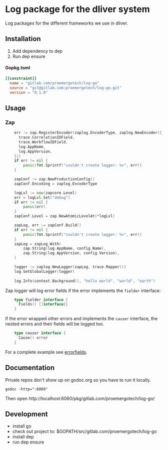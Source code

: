 # Log package for the dliver system

Log packages for the different frameworks we use in dliver.

## Installation

1. Add dependency to dep
2. Run dep ensure

#### Gopkg.toml

```toml
[[constraint]]
  name = "gitlab.com/proemergotech/log-go"
  source = "git@gitlab.com:proemergotech/log-go.git"
  version = "0.1.0"
```

## Usage

### Zap

```go
    err := zap.RegisterEncoder(zaplog.EncoderType, zaplog.NewEncoder([]string{
      trace.CorrelationIDField,
      trace.WorkflowIDField,
      log.AppName,
      log.AppVersion,
    }))
    if err != nil {
    	panic(fmt.Sprintf("couldn't create logger: %v", err))
    }

    zapConf := zap.NewProductionConfig()
    zapConf.Encoding = zaplog.EncoderType

    logLvl := new(zapcore.Level)
    err = logLvl.Set("debug")
    if err != nil {
    	panic(err)
    }
    zapConf.Level = zap.NewAtomicLevelAt(*logLvl)

    zapLog, err := zapConf.Build()
    if err != nil {
    	panic(fmt.Sprintf("couldn't create logger: %v", err))
    }
    zapLog = zapLog.With(
    	zap.String(log.AppName, config.Name),
    	zap.String(log.AppVersion, config.Version),
    )

    logger := zaplog.NewLogger(zapLog, trace.Mapper())
    log.SetGlobalLogger(logger)
    
    log.Info(context.Background(), "hello world", "world", "earth")
```

Zap logger will log error fields if the error implements the `fielder` interface:

```go
    type fielder interface {
      Fields() []interface{}
    }
```

If the error wrapped other errors and implements the `causer` interface, the nested errors and their fields will be logged too.

```go
    type causer interface {
      Cause() error
    }
```

For a complete example see [errorfields](./_examples/errorfields/main.go).

## Documentation

Private repos don't show up on godoc.org so you have to run it locally.

```
godoc -http=":6060"
```

Then open http://localhost:6060/pkg/gitlab.com/proemergotech/log-go/

## Development

- install go
- check out project to: $GOPATH/src/gitlab.com/proemergotech/log-go
- install dep
- run dep ensure
